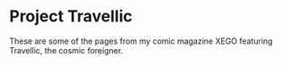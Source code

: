 # Project Travellic

These are some of the pages from my comic magazine XEGO featuring Travellic, the cosmic foreigner.
